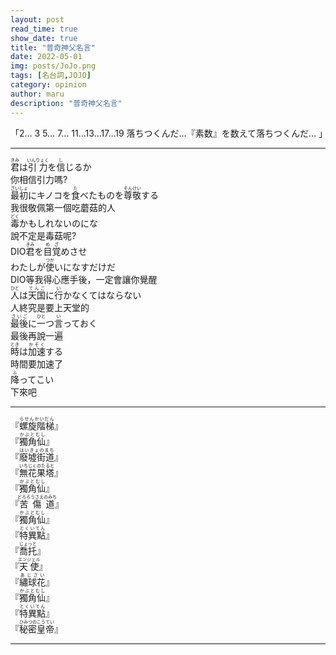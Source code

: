 ```yaml
---
layout: post
read_time: true
show_date: true
title: "普奇神父名言"
date: 2022-05-01
img: posts/JoJo.png
tags: [名台詞,JOJO]
category: opinion
author: maru
description: "普奇神父名言"
---
```

「2… 3 5… 7… 11…13…17…19 落ちつくんだ…『素数』を数えて落ちつくんだ… 」

---
<div><ruby><rb>君</rb><rt>きみ</rt></ruby>は<ruby><rb>引力</rb><rt>いんりょく</rt></ruby>を<ruby><rb>信</rb><rt>し</rt></ruby>じるか</div>
你相信引力嗎?
<div><ruby><rb>最初</rb><rt>さいしょ</rt></ruby>にキノコを<ruby><rb>食</rb><rt>た</rt></ruby>べたものを<ruby><rb>尊敬</rb><rt>そんけい</rt></ruby>する</div>
我很敬佩第一個吃蘑菇的人
<div><ruby><rb>毒</rb><rt>どく</rt></ruby>かもしれないのにな</div>
說不定是毒菇呢?
<div>DIO<ruby><rb>君</rb><rt>きみ</rt></ruby>を<ruby><rb>目覚</rb><rt>めざ</rt></ruby>めさせ</div>
<div>わたしが<ruby><rb>使</rb><rt>つか</rt></ruby>いになすだけだ</div>
DIO等我得心應手後，一定會讓你覺醒
<div><ruby><rb>人</rb><rt>ひと</rt></ruby>は<ruby><rb>天国</rb><rt>てんご</rt></ruby>に<ruby><rb>行</rb><rt>い</rt></ruby>かなくてはならない</div>
人終究是要上天堂的
<div><ruby><rb>最後</rb><rt>さいご</rt></ruby>に<ruby><rb>一</rb><rt>ひと</rt></ruby>つ<ruby><rb>言</rb><rt>い</rt></ruby>っておく</div>
最後再說一遍
<div><ruby><rb>時</rb><rt>とき</rt></ruby>は<ruby><rb>加速</rb><rt>かそく</rt></ruby>する</div>
時間要加速了
<div><ruby><rb>降</rb><rt>ふ</rt></ruby>ってこい</div>
下來吧

---

<div>『<ruby><rb>螺旋階梯</rb><rt>らせんかいだん</rt></ruby>』</div> 
<div>『<ruby><rb>獨角仙</rb><rt>かぶとむし</rt></ruby>』</div>
<div>『<ruby><rb>廢墟街道</rb><rt>はいきょのまち</rt></ruby>』</div>
<div>『<ruby><rb>無花果塔</rb><rt>いちじくのたると</rt></ruby>』</div>
<div>『<ruby><rb>獨角仙</rb><rt>かぶとむし</rt></ruby>』</div>
<div>『<ruby><rb>苦傷道</rb><rt>どろろうさえのみち</rt></ruby>』</div>
<div>『<ruby><rb>獨角仙</rb><rt>かぶとむし</rt></ruby>』</div>
<div>『<ruby><rb>特異點</rb><rt>とくいてん</rt></ruby>』</div>
<div>『<ruby><rb>喬托</rb><rt>じょっと</rt></ruby>』</div>
<div>『<ruby><rb>天使</rb><rt>エンジェル</rt></ruby>』</div>
<div>『<ruby><rb>繡球花</rb><rt>あじさい</rt></ruby>』</div>
<div>『<ruby><rb>獨角仙</rb><rt>かぶとむし</rt></ruby>』</div>
<div>『<ruby><rb>特異點</rb><rt>とくいてん</rt></ruby>』</div>
<div>『<ruby><rb>秘密皇帝</rb><rt>ひみつのこうてい</rt></ruby>』</div>

---